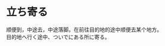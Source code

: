 # 立ち寄る

<div class="vocab-term">
<div class="vocab-term-title">顺便到，中途去，中途落脚。在前往目的地的途中顺便去某个地方。</div>
<div class="vocab-term-content">
目的地へ行く途中、ついでにある所に寄る。
</div>
</div>